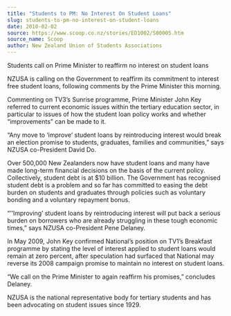 ```yaml
---
title: "Students to PM: No Interest On Student Loans"
slug: students-to-pm-no-interest-on-student-loans
date: 2010-02-02
source: https://www.scoop.co.nz/stories/ED1002/S00005.htm
source_name: Scoop
author: New Zealand Union of Students Associations
---
```


Students call on Prime Minister to reaffirm no interest on student loans

NZUSA is calling on the Government to reaffirm its commitment to interest free student loans, following comments by the Prime Minister this morning.

Commenting on TV3’s Sunrise programme, Prime Minister John Key referred to current economic issues within the tertiary education sector, in particular to issues of how the student loan policy works and whether “improvements” can be made to it.

“Any move to ‘improve’ student loans by reintroducing interest would break an election promise to students, graduates, families and communities,” says NZUSA co-President David Do.

Over 500,000 New Zealanders now have student loans and many have made long-term financial decisions on the basis of the current policy. Collectively, student debt is at $10 billion. The Government has recognised student debt is a problem and so far has committed to easing the debt burden on students and graduates through policies such as voluntary bonding and a voluntary repayment bonus.

“’’Improving’ student loans by reintroducing interest will put back a serious burden on borrowers who are already struggling in these tough economic times,” says NZUSA co-President Pene Delaney.

In May 2009, John Key confirmed National’s position on TV1’s Breakfast programme by stating the level of interest applied to student loans would remain at zero percent, after speculation had surfaced that National may reverse its 2008 campaign promise to maintain no interest on student loans.

“We call on the Prime Minister to again reaffirm his promises,” concludes Delaney.

NZUSA is the national representative body for tertiary students and has been advocating on student issues since 1929.